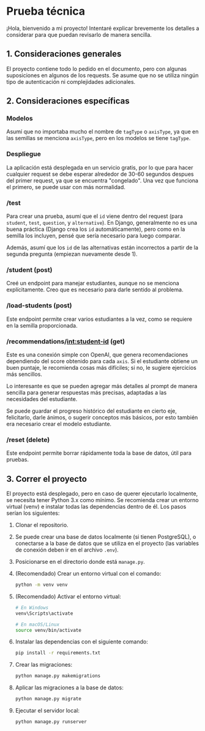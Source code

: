 # Prueba técnica

¡Hola, bienvenido a mi proyecto! Intentaré explicar brevemente los detalles a considerar para que puedan revisarlo de manera sencilla.

## 1. Consideraciones generales

El proyecto contiene todo lo pedido en el documento, pero con algunas suposiciones en algunos de los requests. Se asume que no se utiliza ningún tipo de autenticación ni complejidades adicionales.

## 2. Consideraciones específicas

### Modelos

Asumí que no importaba mucho el nombre de `tagType` o `axisType`, ya que en las semillas se menciona `axisType`, pero en los modelos se tiene `tagType`.

### Despliegue

La aplicación está desplegada en un servicio gratis, por lo que para hacer cualquier request se debe esperar alrededor de 30-60 segundos despues del primer request, ya que se encuentra "congelado". Una vez que funciona el primero, se puede usar con más normalidad.

### /test

Para crear una prueba, asumí que el `id` viene dentro del request (para `student`, `test`, `question`, y `alternative`). En Django, generalmente no es una buena práctica (Django crea los `id` automáticamente), pero como en la semilla los incluyen, pensé que sería necesario para luego comparar.

Además, asumí que los `id` de las alternativas están incorrectos a partir de la segunda pregunta (empiezan nuevamente desde 1).

### /student (post)

Creé un endpoint para manejar estudiantes, aunque no se menciona explícitamente. Creo que es necesario para darle sentido al problema.

### /load-students (post)

Este endpoint permite crear varios estudiantes a la vez, como se requiere en la semilla proporcionada.

### /recommendations/<int:student-id> (get)

Este es una conexión simple con OpenAI, que genera recomendaciones dependiendo del score obtenido para cada `axis`. Si el estudiante obtiene un buen puntaje, le recomienda cosas más difíciles; si no, le sugiere ejercicios más sencillos.

Lo interesante es que se pueden agregar más detalles al prompt de manera sencilla para generar respuestas más precisas, adaptadas a las necesidades del estudiante.

Se puede guardar el progreso histórico del estudiante en cierto eje, felicitarlo, darle ánimos, o sugerir conceptos más básicos, por esto también era necesario crear el modelo estudiante.

### /reset (delete)

Este endpoint permite borrar rápidamente toda la base de datos, útil para pruebas.

## 3. Correr el proyecto

El proyecto está desplegado, pero en caso de querer ejecutarlo localmente, se necesita tener Python 3.x como mínimo. Se recomienda crear un entorno virtual (venv) e instalar todas las dependencias dentro de él. Los pasos serían los siguientes:

1. Clonar el repositorio.
2. Se puede crear una base de datos localmente (si tienen PostgreSQL), o conectarse a la base de datos que se utiliza en el proyecto (las variables de conexión deben ir en el archivo `.env`).
3. Posicionarse en el directorio donde está `manage.py`.
4. (Recomendado) Crear un entorno virtual con el comando:

   ```bash
   python -m venv venv
   ```

5. (Recomendado) Activar el entorno virtual:

   ```bash
   # En Windows
   venv\Scripts\activate

   # En macOS/Linux
   source venv/bin/activate
   ```

6. Instalar las dependencias con el siguiente comando:

   ```bash
   pip install -r requirements.txt
   ```

7. Crear las migraciones:

   ```bash
   python manage.py makemigrations
   ```

8. Aplicar las migraciones a la base de datos:

   ```bash
   python manage.py migrate
   ```

9. Ejecutar el servidor local:

   ```bash
   python manage.py runserver
   ```

